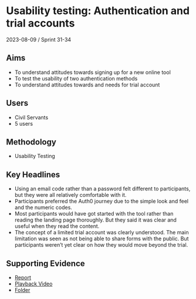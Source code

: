 # Usability testing: Authentication and trial accounts

2023-08-09 / Sprint 31-34

## Aims
- To understand attitudes towards signing up for a new online tool
- To test the usability of two authentication methods
- To understand attitudes towards and needs for trial account

## Users
- Civil Servants
- 5 users

## Methodology
- Usability Testing

## Key Headlines 

- Using an email code rather than a password felt different to participants, but they were all relatively comfortable with it.
- Participants preferred the Auth0 journey due to the simple look and feel and the numeric codes.
- Most participants would have got started with the tool rather than reading the landing page thoroughly. But they said it was clear and useful when they read the content.
- The concept of a limited trial account was clearly understood. The main limitation was seen as not being able to share forms with the public. But participants weren’t yet clear on how they would move beyond the trial.

## Supporting Evidence
- [Report](https://docs.google.com/presentation/d/1y7atILC8ZkkgytN901waVWI7jsVxq37cW8xL0fvVpI4/edit#slide=id.g25f7a5b3cb1_0_445)
- [Playback Video](https://drive.google.com/file/d/1pI3b8luMB_aeCTHFn4VvUYFX-pCps_Ym/view?usp=drive_link)
- [Folder](https://drive.google.com/drive/folders/1EHhqDp8JPgsuJU6aJE5triRhboTfbzLS)
